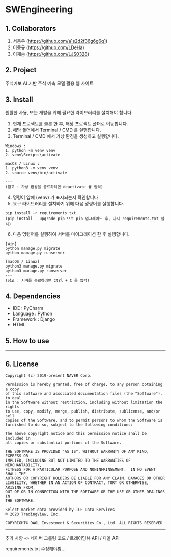 # SWEngineering

## 1. Collaborators

1. 서동우 (https://github.com/a1s2d2f36g6g6q1)
2. 이동규 (https://github.com/LDeHa)
3. 이재승 (https://github.com/LJS0328)

## 2. Project

주식예보
AI 기반 주식 예측 모델 활용 웹 사이트

## 3. Install

원활한 사용, 또는 개발을 위해 필요한 라이브러리를 설치해야 합니다.

1. 현재 프로젝트를 클론 한 후, 해당 프로젝트 폴더로 이동합니다.
2. 해당 폴더에서 Terminal / CMD 를 실행합니다.
3. Terminal / CMD 에서 가상 환경을 생성하고 실행합니다.

```
Windows :
1. python -m venv venv
2. venv\Scripts\activate
```

```
macOS / Linux :
1. python3 -m venv venv
2. source venv/bin/activate

---
(참고 : 가상 환경을 종료하려면 deactivate 를 입력)
```

4. 명령어 앞에 (venv) 가 표시되는지 확인합니다
5. 요구 라이브러리를 설치하기 위해 다음 명령어를 실행합니다.

```
pip install -r requirements.txt
(pip install --upgrade pip 으로 pip 업그레이드 후, 다시 requirements.txt 설치)
```

6. 다음 명령어를 실행하여 서버를 마이그레이션 한 후 실행합니다.
```
[Win]
python manage.py migrate
python manage.py runserver

[macOS / Linux]
python3 manage.py migrate
python3 manage.py runserver
---
(참고 : 서버를 종료하려면 Ctrl + C 를 입력)
```

## 4. Dependencies

- IDE : PyCharm
- Language : Python
- Framework : Django
- HTML

## 5. How to use

---

## 6. License

```
Copyright (c) 2019-present NAVER Corp.

Permission is hereby granted, free of charge, to any person obtaining a copy
of this software and associated documentation files (the "Software"), to deal
in the Software without restriction, including without limitation the rights
to use, copy, modify, merge, publish, distribute, sublicense, and/or sell
copies of the Software, and to permit persons to whom the Software is
furnished to do so, subject to the following conditions:

The above copyright notice and this permission notice shall be included in
all copies or substantial portions of the Software.

THE SOFTWARE IS PROVIDED "AS IS", WITHOUT WARRANTY OF ANY KIND, EXPRESS OR
IMPLIED, INCLUDING BUT NOT LIMITED TO THE WARRANTIES OF MERCHANTABILITY,
FITNESS FOR A PARTICULAR PURPOSE AND NONINFRINGEMENT.  IN NO EVENT SHALL THE
AUTHORS OR COPYRIGHT HOLDERS BE LIABLE FOR ANY CLAIM, DAMAGES OR OTHER
LIABILITY, WHETHER IN AN ACTION OF CONTRACT, TORT OR OTHERWISE, ARISING FROM,
OUT OF OR IN CONNECTION WITH THE SOFTWARE OR THE USE OR OTHER DEALINGS IN
THE SOFTWARE.
```

```
Select market data provided by ICE Data Services
© 2023 TradingView, Inc.
```

```
COPYRIGHT© DAOL Investment & Securities Co., Ltd. ALL RIGHTS RESERVED
```

---

추가 사항 ->
네이버 크롤링 코드 / 트레이딩뷰 API / 다올 API

requirements.txt 수정해야함...